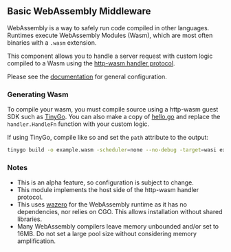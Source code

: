 ## Basic WebAssembly Middleware

WebAssembly is a way to safely run code compiled in other languages. Runtimes
execute WebAssembly Modules (Wasm), which are most often binaries with a
`.wasm` extension.

This component allows you to handle a server request with custom logic compiled
to a Wasm using the [http-wasm handler protocol][1].

Please see the [documentation][2] for general configuration.

### Generating Wasm

To compile your wasm, you must compile source using a http-wasm guest SDK such
as [TinyGo][3]. You can also make a copy of [hello.go](./example/example.go)
and replace the `handler.HandleFn` function with your custom logic.

If using TinyGo, compile like so and set the `path` attribute to the output:
```bash
tinygo build -o example.wasm -scheduler=none --no-debug -target=wasi example.go`
```

### Notes

* This is an alpha feature, so configuration is subject to change.
* This module implements the host side of the http-wasm handler protocol.
* This uses [wazero][4] for the WebAssembly runtime as it has no dependencies,
  nor relies on CGO. This allows installation without shared libraries.
* Many WebAssembly compilers leave memory unbounded and/or set to 16MB. Do not
  set a large pool size without considering memory amplification.

[1]: https://github.com/http-wasm/http-wasm-abi
[2]: https://github.com/dapr/docs/blob/v1.8/daprdocs/content/en/reference/components-reference/supported-middleware/middleware-wasm.md
[3]: https://github.com/http-wasm/http-wasm-guest-tinygo
[4]: https://wazero.io
 
